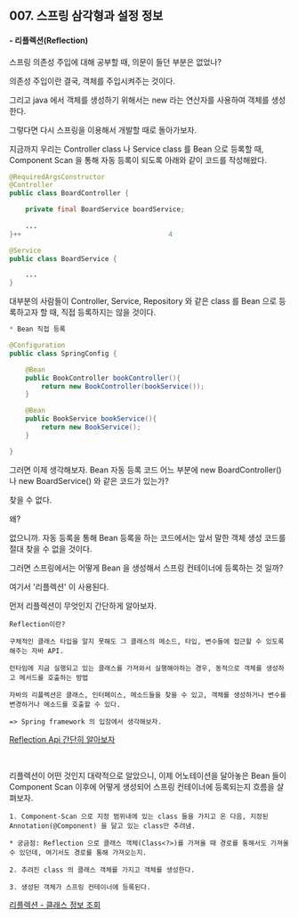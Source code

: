 ## 007. 스프링 삼각형과 설정 정보

#### - 리플렉션(Reflection)

스프링 의존성 주입에 대해 공부할 때, 의문이 들던 부분은 없었나?

의존성 주입이란 결국, 객체를 주입시켜주는 것이다.

그리고 java 에서 객체를 생성하기 위해서는 new 라는 연산자를 사용하여 객체를 생성한다.

그렇다면 다시 스프링을 이용해서 개발할 때로 돌아가보자.

지금까지 우리는 Controller class 나 Service class 를 Bean 으로 등록할 때, 
Component Scan 을 통해 자동 등록이 되도록 아래와 같이 코드를 작성해왔다.

```java
@RequiredArgsConstructor
@Controller
public class BoardController {

    private final BoardService boardService;
    
    ...
}++                                     4

@Service
public class BoardService {

    ...
}
```

대부분의 사람들이 Controller, Service, Repository 와 같은 class 를 Bean 으로 등록하고자 할 때, 직접 등록하지는 않을 것이다.

```java
* Bean 직접 등록

@Configuration
public class SpringConfig {

    @Bean
    public BookController bookController(){
        return new BookController(bookService());
    }

    @Bean
    public BookService bookService(){
        return new BookService();
    }

}
```

그러면 이제 생각해보자. Bean 자동 등록 코드 어느 부분에 new BoardController() 나 new BoardService() 와 같은 코드가 있는가?

찾을 수 없다.

왜?

없으니까. 자동 등록을 통해 Bean 등록을 하는 코드에서는 앞서 말한 객체 생성 코드를 절대 찾을 수 없을 것이다.

그러면 스프링에서는 어떻게 Bean 을 생성해서 스프링 컨테이너에 등록하는 것 일까?

여기서 '리플렉션' 이 사용된다. 

먼저 리플렉션이 무엇인지 간단하게 알아보자.
```
Reflection이란?

구체적인 클래스 타입을 알지 못해도 그 클래스의 메소드, 타입, 변수들에 접근할 수 있도록 해주는 자바 API.

런타임에 지금 실행되고 있는 클래스를 가져와서 실행해야하는 경우, 동적으로 객체를 생성하고 메서드를 호출하는 방법

자바의 리플렉션은 클래스, 인터페이스, 메소드들을 찾을 수 있고, 객체를 생성하거나 변수를 변경하거나 메소드를 호출할 수 있다.

=> Spring framework 의 입장에서 생각해보자.
```

[Reflection Api 간단히 알아보자](https://tecoble.techcourse.co.kr/post/2020-07-16-reflection-api/)

<br/>

리플렉션이 어떤 것인지 대략적으로 알았으니, 
이제 어노테이션을 달아놓은 Bean 들이 Component Scan 이후에 어떻게 생성되어 스프링 컨테이너에 등록되는지 흐름을 살펴보자. 

```
1. Component-Scan 으로 지정 범위내에 있는 class 들을 가지고 온 다음, 지정된 Annotation(@Component) 을 달고 있는 class만 추려냄.

* 궁금점: Reflection 으로 클래스 객체(Class<?>)를 가져올 때 경로를 통해서도 가져올 수 있던데, 여기서도 경로를 통해 가져오는지. 

2. 추려진 class 의 클래스 객체를 가지고 객체를 생성한다.

3. 생성된 객체가 스프링 컨테이너에 등록된다.
```

[리플렉션 - 클래스 정보 조회](https://velog.io/@suyeon-jin/%EB%A6%AC%ED%94%8C%EB%A0%89%EC%85%98-%EC%8A%A4%ED%94%84%EB%A7%81%EC%9D%98-DI%EB%8A%94-%EC%96%B4%EB%96%BB%EA%B2%8C-%EB%8F%99%EC%9E%91%ED%95%98%EB%8A%94%EA%B1%B8%EA%B9%8C)